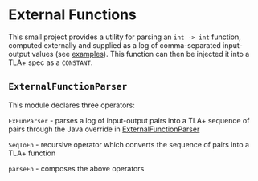 # External Functions

This small project provides a utility for parsing an `int -> int` function, computed externally and supplied as a log of comma-separated input-output values (see [examples](./examples)). This function can then be injected it into a TLA+ spec as a `CONSTANT`.

## `ExternalFunctionParser`

This module declares three operators:

`ExFunParser` - parses a log of input-output pairs into a TLA+ sequence of pairs through the Java override in [ExternalFunctionParser](./ExternalFunctionParser.java)

`SeqToFn` - recursive operator which converts the sequence of pairs into a TLA+ function

`parseFn` - composes the above operators
